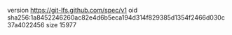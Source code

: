 version https://git-lfs.github.com/spec/v1
oid sha256:1a8452246260ac82e4d6b5eca194d314f829385d1354f2466d030c37a4022456
size 15977
